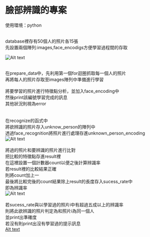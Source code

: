 # 臉部辨識的專案<br>
使用環境：python<br><br>

database裡存有50個人的照片各15張<br>
先設置兩個陣列:images,face_encodigs方便學習過程間的存取<br>

![Alt text](https://i.imgur.com/zNBc5gD.jpg)<br><br>

在prepare_data中，先利用第一個for迴圈抓取每一個人的照片<br>
再將每人的照片存取至images陣列中準備進行學習<br><br>
將要學習的照片進行特徵點分析，並加入face_encoding中<br>
然後print該編號學習完成的訊息<br>
其他狀況則視為error<br><br><br>
在recognize的函式中<br>
將欲辨識的照片存入unknow_person的陣列中<br>
透過face_recognition將照片進行處理存進unknown_person_encoding<br>
![Alt text](https://i.imgur.com/oEKe33I.jpg)<br><br>
將過的照片和要辨識的照片進行比對<br>
把比較的特徵點存進result裡<br>
在這裡設置一個計數器count以便之後計算辨識率<br>
若result裡的比較結果正確<br>
則將count加上一<br>
最後將比較完後的count結果除上result的長度存入sucess_rate中<br>
即為辨識率<br>
![Alt text](https://i.imgur.com/XHNwDNT.jpg)<br><br>
若sucess_rate與以學習過的照片i中有超過五成以上的辨識率<br>
則將此欲辨識的照片判定為和照片i為同一個人<br>
並print出準確度<br>
若沒有則print出沒有學習過的提示訊息<br>
[Alt text](https://i.imgur.com/CbynqIn.jpg)<br><br>